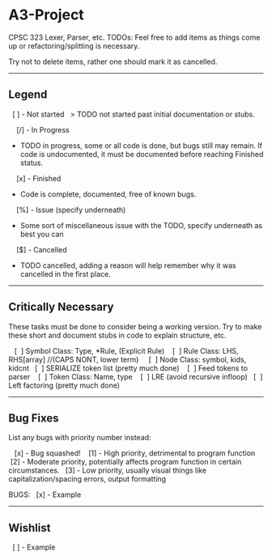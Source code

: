 # A3-Project
CPSC 323 Lexer, Parser, etc.
TODOs:
Feel free to add items as things come up or refactoring/splitting is necessary.

Try not to delete items, rather one should mark it as cancelled.




--------
Legend
--------
    [ ] - Not started
   > TODO not started past initial documentation or stubs.

    [/] - In Progress
 * TODO in progress, some or all code is done, but bugs still may remain. If code is undocumented, it must be documented before reaching Finished status.

    [x] - Finished
 * Code is complete, documented, free of known bugs.

    [%] - Issue (specify underneath)
 * Some sort of miscellaneous issue with the TODO, specify underneath as best you can

    [$] - Cancelled
 * TODO cancelled, adding a reason will help remember why it was cancelled in the first place.


---------------------
Critically Necessary
---------------------
These tasks must be done to consider being a working version. Try to make these short and document stubs in code to explain structure, etc.

    [  ] Symbol Class: Type, *Rule, (Explicit Rule)
    [  ] Rule Class: LHS, RHS[array] //(CAPS NONT, lower term)
    [  ] Node Class: symbol, kids, kidcnt
    [  ] SERIALIZE token list (pretty much done)
    [  ] Feed tokens to parser
    [  ] Token Class: Name, type
    [  ] LRE (avoid recursive infloop)
    [  ] Left factoring (pretty much done)


----------
Bug Fixes
----------
List any bugs with priority number instead:

    [x] - Bug squashed!
    [1] - High priority, detrimental to program function
    [2] - Moderate priority, potentially affects program function in certain circumstances.
    [3] - Low priority, usually visual things like capitalization/spacing errors, output formatting


BUGS:
    [x] - Example

---------
Wishlist
---------

    [ ] - Example
